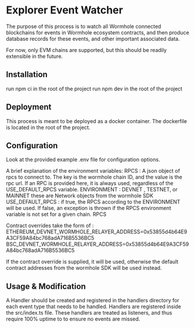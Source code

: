 # Explorer Event Watcher

The purpose of this process is to watch all Wormhole connected blockchains for events in Wormhole ecosystem contracts, and then produce database records for these events, and other important associated data.

For now, only EVM chains are supported, but this should be readily extensible in the future.

## Installation

run npm ci in the root of the project
run npm dev in the root of the project

## Deployment

This process is meant to be deployed as a docker container. The dockerfile is located in the root of the project.

## Configuration

Look at the provided example .env file for configuration options.

A brief explanation of the environment variables:
RPCS : A json object of rpcs to connect to. The key is the wormhole chain ID, and the value is the rpc url. If an RPC is provided here, it is always used, regardless of the USE_DEFAULT_RPCS variable.
ENVIRONMENT : DEVNET , TESTNET, or MAINNET these are Network objects from the wormhole SDK
USE_DEFAULT_RPCS : if true, the RPCS according to the ENVIRONMENT will be used. If false, an exception is thrown if the RPCS environment variable is not set for a given chain. RPCS

Contract overrides take the form of :
ETHEREUM_DEVNET_WORMHOLE_RELAYER_ADDRESS=0x53855d4b64E9A3CF59A84bc768adA716B5536BC5
BSC_DEVNET_WORMHOLE_RELAYER_ADDRESS=0x53855d4b64E9A3CF59A84bc768adA716B5536BC5

If the contract override is supplied, it will be used, otherwise the default contract addresses from the wormhole SDK will be used instead.

## Usage & Modification

A Handler should be created and registered in the handlers directory for each event type that needs to be handled. Handlers are registered inside the src/index.ts file. These handlers are treated as listeners, and thus require 100% uptime to to ensure
no events are missed.
